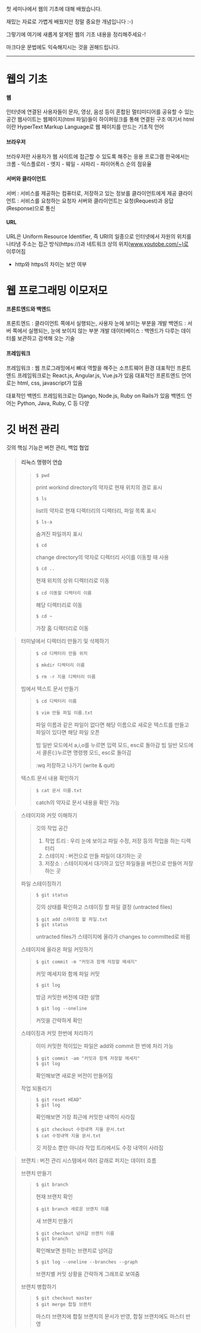 첫 세미나에서 웹의 기초에 대해 배웠습니다.

재밌는 자료로 가볍게 배웠지만 정말 중요한 개념입니다 :-)

그렇기에 여기에 새롭게 알게된 웹의 기초 내용을 정리해주세요-!

마크다운 문법에도 익숙해지시는 것을 권해드립니다.

---------------------------------------------


웹의 기초
==========
#### 웹 
인터넷에 연결된 사용자들이 문자, 영상, 음성 등이 혼합된 멀티미디어를 공유할 수 있는 공간
웹사이트는 웹페이지(html 파일)들이 하이퍼링크를 통해 연결된 구조
여기서 html이란 HyperText Markup Language로 웹 페이지를 만드는 기초적 언어

#### 브라우저
브라우저란 사용자가 웹 사이트에 접근할 수 있도록 해주는 응용 프로그램
한국에서는 크롬 - 익스플로러 - 엣지 - 웨일 - 사파리 - 파이어폭스 순의 점유율

#### 서버와 클라이언트
서버 : 서비스를 제공하는 컴퓨터로, 저장하고 있는 정보를 클라이언트에게 제공
클라이언트 : 서비스를 요청하는 요청자
서버와 클라이언트는 요청(Request)과 응답(Response)으로 통신

#### URL
URL은 Uniform Resource Identifier, 즉 URI의 일종으로 인터넷에서 자원의 위치를 나타냄
주소는 접근 방식(https://)과 네트워크 상의 위치(www.youtobe.com/~)로 이루어짐
+ http와 https의 차이는 보안 여부

웹 프로그래밍 이모저모 
====================

#### 프론트엔드와 백엔드
프론트엔드 : 클라이언트 쪽에서 실행되는, 사용자 눈에 보이는 부분을 개발
백엔드 : 서버 쪽에서 실행되는, 눈에 보이지 않는 부분 개발
데이터베이스 : 백엔드가 다루는 데이터를 보관하고 검색해 오는 기술

#### 프레임워크
프레임워크 : 웹 프로그래밍에서 뼈대 역할을 해주는 소프트웨어 환경
대표적인 프론트엔드 프레임워크로는 React.js, Angular.js, Vue.js가 있음
대표적인 프론트엔드 언어로는 html, css, javascript가 있음

대표적인 백엔드 프레임워크로는 Django, Node.js, Ruby on Rails가 있음
백엔드 언어는 Python, Java, Ruby, C 등 다양

깃 버전 관리
=============

깃의 핵심 기능은 버전 관리, 백업 협업

> #### 리눅스 명령어 연습
> > <pre><code>$ pwd</code></pre>
> > print workind directory의 약자로 현재 위치의 경로 표시
> >
> > <pre><code>$ ls</code></pre>
> > list의 약자로 현재 디렉터리의 디렉터리, 파일 목록 표시
> >
> > <pre><code>$ ls-a</code></pre>
> > 숨겨진 파일까지 표시
> >
> > <pre><code>$ cd</code></pre>
> > change directory의 약자로 디렉터리 사이를 이동할 때 사용
> >
> > <pre><code>$ cd ..</code></pre>
> >현재 위치의 상위 디렉터리로 이동
> >
> > <pre><code>$ cd 이동할 디렉터리 이름</code></pre>
> > 해당 디렉터리로 이동
> >
> ><pre><code>$ cd ~</code></pre>
> >가장 홈 디렉터리로 이동

> 터미널에서 디렉터리 만들기 및 삭제하기
> ><pre><code>$ cd 디렉터리 만들 위치</code></pre>
> ><pre><code>$ mkdir 디렉터리 이름</code></pre>
> ><pre><code>$ rm -r 지울 디렉터리 이름</code></pre>
> >
> 빔에서 텍스트 문서 만들기
> ><pre><code>$ cd 디렉터리 이름</code></pre>
> ><pre><code>$ vim 만들 파일 이름.txt</code></pre>
> >파일 이름과 같은 파일이 없다면 해당 이름으로 새로운 텍스트를 만들고 파일이 있다면 해당 파일 오픈
> >
> > 빔 일반 모드에서 a,i,o를 누르면 입력 모드, esc로 돌아감
> >빔 일반 모드에서 콜론(:)누르면 명령행 모드, esc로 돌아감
> >
> > :wq 저장하고 나가기 (write & quit)
> >
> 텍스트 문서 내용 확인하기
> ><pre><code>$ cat 문서 이름.txt</code></pre>
> >catch의 약자로 문서 내용을 확인 가능

>스테이지와 커밋 이해하기
> >깃의 작업 공간
> >1. 작업 트리 : 우리 눈에 보이고 파일 수정, 저장 등의 작업을 하는 디렉터리
> >2. 스테이지 : 버전으로 만들 파일이 대기하는 곳
> >3. 저장소 : 스테이지에서 대기하고 있던 파일들을 버전으로 만들어 저장하는 곳
>
>파일 스테이징하기
> ><pre><code>$ git status</code></pre>
> >깃의 상태를 확인하고 스테이징 할 파일 결정 (untracted files)
> >
> ><pre><code>$ git add 스테이징 할 파일.txt
> >$ git status</code></pre>
> >untracted files가 스테이지에 올라가 changes to committed로 바뀜
>
>스테이지에 올라온 파일 커밋하기
> ><pre><code>$ git commit -m "커밋과 함께 저장할 메세지"</code></pre>
> >커밋 메세지와 함께 파일 커밋
> >
> ><pre><code>$ git log</code></pre>
> >방금 커밋한 버전에 대한 설명
> >
> ><pre><code>$ git log --oneline</code></pre>
> >커밋을 간략하게 확인
>
>스테이징과 커밋 한번에 처리하기
> >이미 커밋한 적이있는 파일은 add와 commit 한 번에 처리 가능
> ><pre><code>$ git commit -am "커밋과 함께 저장할 메세지"
> >$ git log</code></pre>
> >확인해보면 새로운 버전이 만들어짐
> >
> 작업 되돌리기
> ><pre><code>$ git reset HEAD^
> >$ git log</code></pre>
> >확인해보면 가장 최근에 커밋한 내역이 사라짐
> >
> ><pre><code>$ git checkout 수정내역 지울 문서.txt
> >$ cat 수정내역 지울 문서.txt</code></pre>
> >깃 저장소 뿐만 아니라 작업 트리에서도 수정 내역이 사라짐

> 브랜치 : 버전 관리 시스템에서 여러 갈래로 퍼지는 데이터 흐름
>
> 브랜치 만들기
> ><pre><code>$ git branch </code></pre>
> >현재 브랜치 확인
> >
> ><pre><code>$ git branch 새로운 브랜치 이름</code></pre>
> >새 브랜치 만들기
> >
> ><pre><code>$ git checkout 넘어갈 브랜치 이름
> >$ git branch</code></pre>
> >확인해보면 원하는 브랜치로 넘어감
> >
> ><pre><code>$ git log --oneline --branches --graph</code></pre>
> >브랜치별 커밋 상황을 간략하게 그래프로 보여줌
>
>브랜치 병합하기
> ><pre><code>$ git checkout master
> >$ git merge 합칠 브랜치</code></pre>
> >마스터 브랜치에 합칠 브랜치의 문서가 반영, 합칠 브랜치에도 마스터 반영
